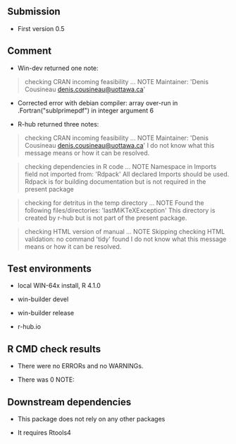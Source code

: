 ## Submission

* First version 0.5


## Comment

* Win-dev returned one note:

> checking CRAN incoming feasibility ... NOTE
Maintainer: 'Denis Cousineau <denis.cousineau@uottawa.ca>'

* Corrected error with debian compiler:   array over-run in .Fortran("sublprimepdf") in integer argument 6

* R-hub returned three notes:

> checking CRAN incoming feasibility ... NOTE
Maintainer: 'Denis Cousineau <denis.cousineau@uottawa.ca>'
I do not know what this message means or how it can be resolved.

> checking dependencies in R code ... NOTE
  Namespace in Imports field not imported from: 'Rdpack'
    All declared Imports should be used.
Rdpack is for building documentation but is not required in the present package

> checking for detritus in the temp directory ... NOTE
  Found the following files/directories:
    'lastMiKTeXException'
This directory is created by r-hub but is not part of the present package.

> checking HTML version of manual ... NOTE
Skipping checking HTML validation: no command 'tidy' found
I do not know what this message means or how it can be resolved.

## Test environments

* local WIN-64x install, R 4.1.0

* win-builder devel 

* win-builder release

* r-hub.io


## R CMD check results

* There were no ERRORs and no WARNINGs.

* There was 0 NOTE: 


## Downstream dependencies

* This package does not rely on any other packages

* It requires Rtools4

